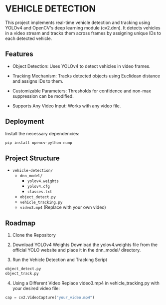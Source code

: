 
# VEHICLE DETECTION

This project implements real-time vehicle detection and tracking using YOLOv4 and OpenCV's deep learning module (cv2.dnn). It detects vehicles in a video stream and tracks them across frames by assigning unique IDs to each detected vehicle.




## Features

- Object Detection: Uses YOLOv4 to detect vehicles in video frames.

- Tracking Mechanism: Tracks detected objects using Euclidean distance and assigns IDs to them.

- Customizable Parameters: Thresholds for confidence and non-max suppression can be modified.

- Supports Any Video Input: Works with any video file.


## Deployment

Install the necessary dependencies:

```bash 
pip install opencv-python nump
```

## Project Structure
- `vehicle-detection/`
  - `dnn_model/`
    - `yolov4.weights`
    - `yolov4.cfg`
    - `classes.txt`
  - `object_detect.py`
  - `vehicle_tracking.py`
  - `video3.mp4` (Replace with your own video)

## Roadmap

1. Clone the Repository

2. Download YOLOv4 Weights
Download the yolov4.weights file from the official YOLO website and place it in the dnn_model/ directory.

3. Run the Vehicle Detection and Tracking Script
``` python
object_detect.py
object_track.py
```
4. Using a Different Video
Replace video3.mp4 in vehicle_tracking.py with your desired video file:

```python
cap = cv2.VideoCapture("your_video.mp4")
```

